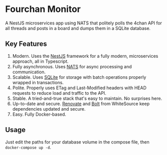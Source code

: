 # Fourchan Monitor
A NestJS microservices app using NATS that politely polls the 4chan API for all threads and posts in a board and dumps them in a SQLite database.

## Key Features
1. Modern. Uses the [NestJS](https://nestjs.com) framework for a fully modern, microservices approach, all in Typescript.
2. Fully asynchronous. Uses [NATS](https://nats.io) for async processing and communication.
3. Scalable. Uses [SQLite](https://sqlite.org) for storage with batch operations properly wrapped in transactions.
4. Polite. Properly uses ETag and Last-Modified headers with HEAD requests to reduce load and traffic to the API.
5. Stable. A tried-and-true stack that's easy to maintain. No surprises here.
6. Up-to-date and secure. [Renovate](https://www.whitesourcesoftware.com/free-developer-tools/renovate/) and [Bolt](https://www.whitesourcesoftware.com/free-developer-tools/bolt/) from WhiteSource keep dependencies updated and secure.
7. Easy. Fully Docker-based.

## Usage
Just edit the paths for your database volume in the compose file, then `docker-compose up -d`.

